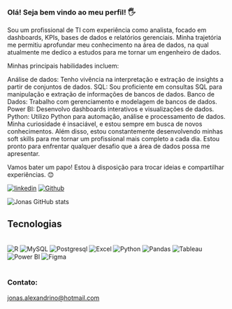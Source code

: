 ### Olá! Seja bem vindo ao meu perfil! 🖐️

Sou um profissional de TI com experiência como analista, focado em dashboards, KPIs, bases de dados e relatórios gerenciais. Minha trajetória me permitiu aprofundar meu conhecimento na área de dados, na qual atualmente me dedico a estudos para me tornar um engenheiro de dados.

Minhas principais habilidades incluem:

Análise de dados: Tenho vivência na interpretação e extração de insights a partir de conjuntos de dados.
SQL: Sou proficiente em consultas SQL para manipulação e extração de informações de bancos de dados.
Banco de Dados: Trabalho com gerenciamento e modelagem de bancos de dados.
Power BI: Desenvolvo dashboards interativos e visualizações de dados.
Python: Utilizo Python para automação, análise e processamento de dados.
Minha curiosidade é insaciável, e estou sempre em busca de novos conhecimentos. Além disso, estou constantemente desenvolvendo minhas soft skills para me tornar um profissional mais completo a cada dia. Estou pronto para enfrentar qualquer desafio que a área de dados possa me apresentar.

Vamos bater um papo! Estou à disposição para trocar ideias e compartilhar experiências. 😊

[![linkedin](https://img.shields.io/badge/LinkedIn-0077B5?style=for-the-badge&logo=linkedin&logoColor=white)](https://www.linkedin.com/in/jonasalexandrino/)
[![Github](https://img.shields.io/badge/GitHub-100000?style=for-the-badge&logo=github&logoColor=white)](https://github.com/Jonas-Alexandrino)

![Jonas GitHub stats](https://github-readme-stats.vercel.app/api?username=Jonas-Alexandrino&show_icons=true)

## Tecnologias

<div style="display: inline_block"><br/>
  <img align="center" alt="R" src="https://img.shields.io/badge/R-276DC3?style=for-the-badge&logo=r&logoColor=white" />
  <img align="center" alt="MySQL" src="https://img.shields.io/badge/MySQL-005C84?style=for-the-badge&logo=mysql&logoColor=white" />
  <img align="center" alt="Postgresql" src="https://img.shields.io/badge/postgres-%23316192.svg?style=for-the-badge&logo=postgresql&logoColor=white" />
  <img align="center" alt="Excel" src="https://img.shields.io/badge/Microsoft_Excel-217346?style=for-the-badge&logo=microsoft-excel&logoColor=white" />
  <img align="center" alt="Python" src="https://img.shields.io/badge/Python-3776AB?style=for-the-badge&logo=python&logoColor=white" />
  <img align="center" alt="Pandas" src="https://img.shields.io/badge/pandas-%23150458.svg?style=for-the-badge&logo=pandas&logoColor=white" />
  <img align="center" alt="Tableau" src="(https://img.shields.io/badge/Tableau-E97627?style=for-the-badge&logo=Tableau&logoColor=white" />
  <img align="center" alt="Power BI" src="https://img.shields.io/badge/power_bi-F2C811?style=for-the-badge&logo=powerbi&logoColor=black" />
  <img align="center" alt="Figma" src="https://img.shields.io/badge/figma-%23F24E1E.svg?style=for-the-   badge&logo=figma&logoColor=white" />
</div><br/>

### Contato:
jonas.alexandrino@hotmail.com

